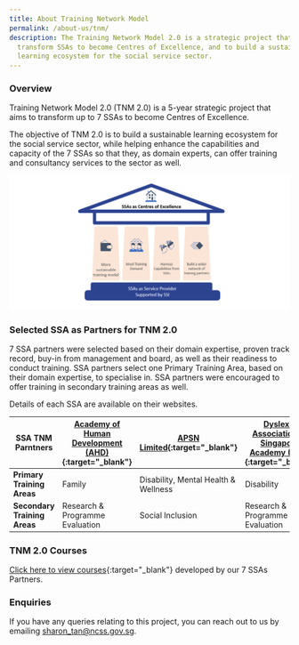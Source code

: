```yaml
---
title: About Training Network Model
permalink: /about-us/tnm/
description: The Training Network Model 2.0 is a strategic project that aims to
  transform SSAs to become Centres of Excellence, and to build a sustainable
  learning ecosystem for the social service sector.
---
```

### **Overview**
Training Network Model 2.0 (TNM 2.0) is a 5-year strategic project that aims to transform up to 7 SSAs to become Centres of Excellence.

The objective of TNM 2.0 is to build a sustainable learning ecosystem for the social service sector, while helping enhance the capabilities and capacity of the 7 SSAs so that they, as domain experts, can offer training and consultancy services to the sector as well. 

![Training Network Model 2.0 (TNM 2.0)](/images/training/TNM/TNM%202.png)

### **Selected SSA as Partners for TNM 2.0**
7 SSA partners were selected based on their domain expertise, proven track record, buy-in from management and board, as well as their readiness to conduct training. SSA partners select one Primary Training Area, based on their domain expertise, to specialise in. SSA partners were encouraged to offer training in secondary training areas as well.

Details of each SSA are available on their websites.

| SSA TNM Parntners | [Academy of Human Development (AHD)](https://www.ahd.com.sg/){:target="_blank"} | [APSN Limited](https://www.apsn.org.sg/){:target="_blank"} | [Dyslexia Association of Singapore Academy (DAS)](https://www.dasacademy.edu.sg/){:target="_blank"} | [Rainbow Centre Training and Consultancy (RCTC)](https://www.rainbowcentre.org.sg/){:target="_blank"}	| [Samaritans of Singapore (SOS)](https://www.sos.org.sg/){:target="_blank"} | [SHINE Children & Youth Services (SHINE)](https://www.shine.org.sg/){:target="_blank"} | The Salvation Army Peacehaven (TSA) |
| -- | -- | -- | -- | -- | -- | -- | -- |
| **Primary Training Areas** | Family | Disability, Mental Health & Wellness	| Disability | Disability | Mental Health & Wellness | Children and Youth | Eldercare |
| **Secondary Training Areas** | Research & Programme Evaluation	| Social Inclusion | Research & Programme Evaluation | Social Inclusion & Community Assets | Volunteer Management | Volunteer  Management | Social Inclusion |


### **TNM 2.0 Courses**
[Click here to view courses](https://www.ssi.gov.sg/training/tnm-courses){:target="_blank"} developed by our 7 SSAs Partners. 



### **Enquiries**
If you have any queries relating to this project, you can reach out to us by emailing [sharon_tan@ncss.gov.sg](mailto:sharon_tan@ncss.gov.sg).